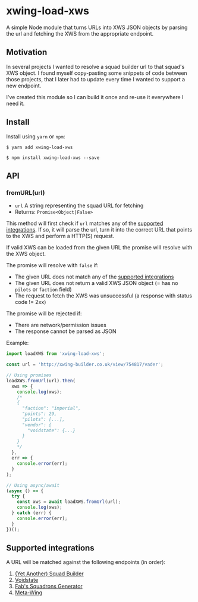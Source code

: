 # xwing-load-xws

A simple Node module that turns URLs into XWS JSON objects by parsing the url and fetching the XWS from the appropriate endpoint.

## Motivation

In several projects I wanted to resolve a squad builder url to that squad's XWS object. I found myself copy-pasting some snippets of code between those projects, that I later had to update every time I wanted to support a new endpoint. 

I've created this module so I can build it once and re-use it everywhere I need it.

## Install

Install using `yarn` or `npm`:

```
$ yarn add xwing-load-xws
```

```
$ npm install xwing-load-xws --save
```

## API

### fromURL(url)

- `url` A string representing the squad URL for fetching
- Returns: `Promise<Object|False>`

This method will first check if `url` matches any of the [supported integrations](#supported-integrations). If so, it will parse the url, turn it into the correct URL that points to the XWS and perform a HTTP(S) request.

If valid XWS can be loaded from the given URL the promise will resolve with the XWS object.

The promise will resolve with `false` if:
- The given URL does not match any of the [supported integrations](#supported-integrations)
- The given URL does not return a valid XWS JSON object (= has no `pilots` or `faction` field)
- The request to fetch the XWS was unsuccessful (a response with status code != 2xx)

The promise will be rejected if:
- There are network/permission issues
- The response cannot be parsed as JSON

Example:

```js
import loadXWS from 'xwing-load-xws';

const url = 'http://xwing-builder.co.uk/view/754817/vader';

// Using promises
loadXWS.fromUrl(url).then(
  xws => {
    console.log(xws);
    /*
    {
      "faction": "imperial",
      "points": 29,
      "pilots": [...],
      "vendor": {
        "voidstate": {...}
      }
    }
    */
  },
  err => {
    console.error(err);
  }
);

// Using async/await
(async () => {
  try {
    const xws = await loadXWS.fromUrl(url);
    console.log(xws);
  } catch (err) {
    console.error(err);
  }
})();

```

## Supported integrations

A URL will be matched against the following endpoints (in order):

1. [(Yet Another) Squad Builder](http://geordanr.github.io/)
2. [Voidstate](http://xwing-builder.co.uk/build)
3. [Fab's Squadrons Generator](http://x-wing.fabpsb.net/)
4. [Meta-Wing](http://meta-wing.com/)

